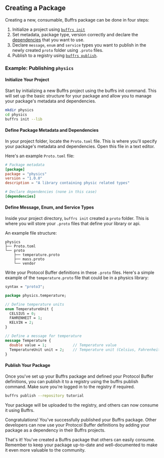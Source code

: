 ## Creating a Package

Creating a new, consumable, Buffrs package can be done in four steps:

1. Initialize a project using [`buffrs init`](../commands/buffrs-init.md)
2. Set metadata, package type, version correctly and declare the
   [dependencies](./dependencies.md) that you want to use.
3. Declare `message`, `enum` and `service` types you want to publish in the
   newly created `proto` folder using `.proto` files.
4. Publish to a registry using [`buffrs publish`](../commands/buffrs-publish.md).

### Example: Publishing `physics`

#### Initialize Your Project

Start by initializing a new Buffrs project using the buffrs init command. This
will set up the basic structure for your package and allow you to manage your
package's metadata and dependencies.

```bash
mkdir physics
cd physics
buffrs init --lib
```

#### Define Package Metadata and Dependencies

In your project folder, locate the `Proto.toml` file. This is where you'll
specify your package's metadata and dependencies. Open this file in a text
editor.

Here's an example `Proto.toml` file:

```toml
# Package metadata
[package]
package = "physics"
version = "1.0.0"
description = "A library containing physic related types"

# Declare dependencies (none in this case)
[dependencies]
```

#### Define Message, Enum, and Service Types

Inside your project directory, `buffrs init` created a `proto` folder. This is
where you will store your `.proto` files that define your library or api.

An example file structure:

```text
physics
├── Proto.toml
└── proto
    ├── temperature.proto
    ├── mass.proto
    └── vendor
```

Write your Protocol Buffer definitions in these `.proto` files. Here's a simple
example of the `temperature.proto` file that could be in a physics library:

```protobuf
syntax = "proto3";

package physics.temperature;

// Define temperature units
enum TemperatureUnit {
  CELSIUS = 0;
  FAHRENHEIT = 1;
  KELVIN = 2;
}

// Define a message for temperature
message Temperature {
  double value = 1;            // Temperature value
  TemperatureUnit unit = 2;    // Temperature unit (Celsius, Fahrenheit, Kelvin)
}
```

#### Publish Your Package

Once you've set up your Buffrs package and defined your Protocol Buffer
definitions, you can publish it to a registry using the buffrs publish command.
Make sure you're logged in to the registry if required.

```bash
buffrs publish --repository tutorial
```

Your package will be uploaded to the registry, and others can now consume it
using Buffrs.

Congratulations! You've successfully published your Buffrs package. Other
developers can now use your Protocol Buffer definitions by adding your package
as a dependency in their Buffrs projects.

That's it! You've created a Buffrs package that others can easily consume.
Remember to keep your package up-to-date and well-documented to make it even
more valuable to the community.
